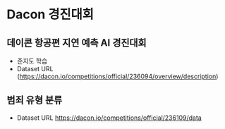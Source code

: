 # Dacon 경진대회
## 데이콘 항공편 지연 예측 AI 경진대회
* 준지도 학습
* Dataset URL (https://dacon.io/competitions/official/236094/overview/description) 

## 범죄 유형 분류
* Dataset URL https://dacon.io/competitions/official/236109/data